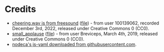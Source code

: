 # Credits

* [cheering.wav is from freesound](https://freesound.org/people/100139062/sounds/662505/) ([file](https://cdn.freesound.org/previews/662/662505_14261416-lq.mp3)) - from user 100139062, recorded December 3rd, 2022, released under Creative Commons 0 (CC0).
* [small_applause](https://freesound.org/people/Breviceps/sounds/462362/) ([file]()) - from user Breviceps, March 4th, 2019, released under Creative Commons 0 (CC0).
* [nodeca's js-yaml downloaded from githubusercontent.com](https://raw.githubusercontent.com/nodeca/js-yaml/master/dist/js-yaml.min.js).


